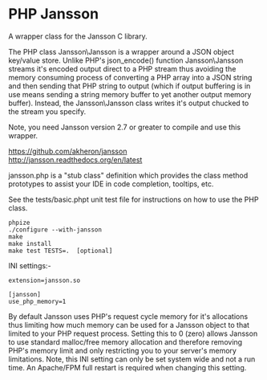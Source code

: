 # PHP Jansson
A wrapper class for the Jansson C library.

The PHP class Jansson\Jansson is a wrapper around a JSON object key/value
store. Unlike PHP's json_encode() function Jansson\Jansson streams it's
encoded output direct to a PHP stream thus avoiding the memory consuming
process of converting a PHP array into a JSON string and then sending that
PHP string to output (which if output buffering is in use means sending a 
string memory buffer to yet another output memory buffer). Instead, the 
Jansson\Jansson class writes it's output chucked to the stream you specify.

Note, you need Jansson version 2.7 or greater to compile and use this wrapper.

https://github.com/akheron/jansson
http://jansson.readthedocs.org/en/latest

jansson.php is a "stub class" definition which provides the class method 
prototypes to assist your IDE in code completion, tooltips, etc.

See the tests/basic.phpt unit test file for instructions on how to use the PHP class.

    phpize
    ./configure --with-jansson
    make
    make install
    make test TESTS=.  [optional]

INI settings:-

    extension=jansson.so
    
    [jansson]
    use_php_memory=1

By default Jansson uses PHP's request cycle memory for it's allocations thus
limiting how much memory can be used for a Jansson object to that limited to 
your PHP request process. Setting this to 0 (zero) allows Jansson to use
standard malloc/free memory allocation and therefore removing PHP's memory 
limit and only restricting you to your server's memory limitations. Note,
this INI setting can only be set system wide and not a run time. An Apache/FPM
full restart is required when changing this setting.